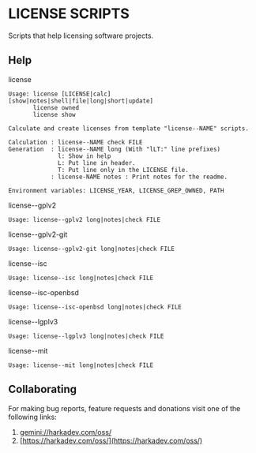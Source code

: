 LICENSE SCRIPTS
===============

Scripts that help licensing software projects.

## Help

license

    Usage: license [LICENSE|calc] [show|notes|shell|file|long|short|update]
           license owned
           license show
    
    Calculate and create licenses from template "license--NAME" scripts.
    
    Calculation : license--NAME check FILE
    Generation  : license--NAME long (With "lLT:" line prefixes)
                  l: Show in help
                  L: Put line in header.
                  T: Put line only in the LICENSE file.
                : license-NAME notes : Print notes for the readme.
    
    Environment variables: LICENSE_YEAR, LICENSE_GREP_OWNED, PATH

license--gplv2

    Usage: license--gplv2 long|notes|check FILE

license--gplv2-git

    Usage: license--gplv2-git long|notes|check FILE

license--isc

    Usage: license--isc long|notes|check FILE

license--isc-openbsd

    Usage: license--isc-openbsd long|notes|check FILE

license--lgplv3

    Usage: license--lgplv3 long|notes|check FILE

license--mit

    Usage: license--mit long|notes|check FILE

## Collaborating

For making bug reports, feature requests and donations visit
one of the following links:

1. [gemini://harkadev.com/oss/](gemini://harkadev.com/oss/)
2. [https://harkadev.com/oss/](https://harkadev.com/oss/)
